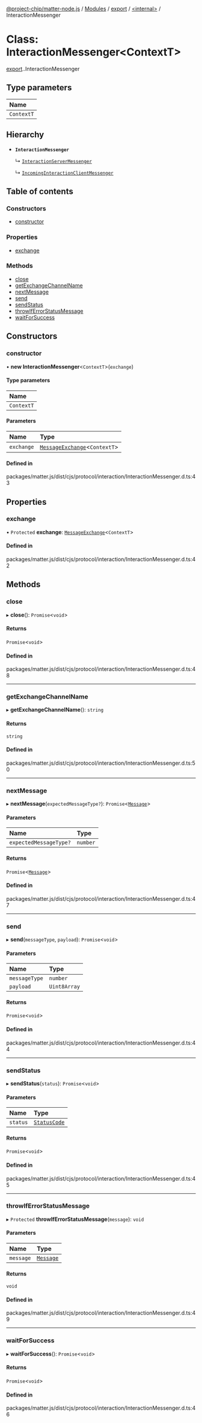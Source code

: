 [@project-chip/matter-node.js](../README.md) / [Modules](../modules.md) / [export](../modules/export.md) / [<internal\>](../modules/export._internal_.md) / InteractionMessenger

# Class: InteractionMessenger<ContextT\>

[export](../modules/export.md).[<internal>](../modules/export._internal_.md).InteractionMessenger

## Type parameters

| Name |
| :------ |
| `ContextT` |

## Hierarchy

- **`InteractionMessenger`**

  ↳ [`InteractionServerMessenger`](exports_interaction.InteractionServerMessenger.md)

  ↳ [`IncomingInteractionClientMessenger`](exports_interaction.IncomingInteractionClientMessenger.md)

## Table of contents

### Constructors

- [constructor](export._internal_.InteractionMessenger.md#constructor)

### Properties

- [exchange](export._internal_.InteractionMessenger.md#exchange)

### Methods

- [close](export._internal_.InteractionMessenger.md#close)
- [getExchangeChannelName](export._internal_.InteractionMessenger.md#getexchangechannelname)
- [nextMessage](export._internal_.InteractionMessenger.md#nextmessage)
- [send](export._internal_.InteractionMessenger.md#send)
- [sendStatus](export._internal_.InteractionMessenger.md#sendstatus)
- [throwIfErrorStatusMessage](export._internal_.InteractionMessenger.md#throwiferrorstatusmessage)
- [waitForSuccess](export._internal_.InteractionMessenger.md#waitforsuccess)

## Constructors

### constructor

• **new InteractionMessenger**<`ContextT`\>(`exchange`)

#### Type parameters

| Name |
| :------ |
| `ContextT` |

#### Parameters

| Name | Type |
| :------ | :------ |
| `exchange` | [`MessageExchange`](exports_protocol.MessageExchange.md)<`ContextT`\> |

#### Defined in

packages/matter.js/dist/cjs/protocol/interaction/InteractionMessenger.d.ts:43

## Properties

### exchange

• `Protected` **exchange**: [`MessageExchange`](exports_protocol.MessageExchange.md)<`ContextT`\>

#### Defined in

packages/matter.js/dist/cjs/protocol/interaction/InteractionMessenger.d.ts:42

## Methods

### close

▸ **close**(): `Promise`<`void`\>

#### Returns

`Promise`<`void`\>

#### Defined in

packages/matter.js/dist/cjs/protocol/interaction/InteractionMessenger.d.ts:48

___

### getExchangeChannelName

▸ **getExchangeChannelName**(): `string`

#### Returns

`string`

#### Defined in

packages/matter.js/dist/cjs/protocol/interaction/InteractionMessenger.d.ts:50

___

### nextMessage

▸ **nextMessage**(`expectedMessageType?`): `Promise`<[`Message`](../interfaces/exports_codec.Message.md)\>

#### Parameters

| Name | Type |
| :------ | :------ |
| `expectedMessageType?` | `number` |

#### Returns

`Promise`<[`Message`](../interfaces/exports_codec.Message.md)\>

#### Defined in

packages/matter.js/dist/cjs/protocol/interaction/InteractionMessenger.d.ts:47

___

### send

▸ **send**(`messageType`, `payload`): `Promise`<`void`\>

#### Parameters

| Name | Type |
| :------ | :------ |
| `messageType` | `number` |
| `payload` | `Uint8Array` |

#### Returns

`Promise`<`void`\>

#### Defined in

packages/matter.js/dist/cjs/protocol/interaction/InteractionMessenger.d.ts:44

___

### sendStatus

▸ **sendStatus**(`status`): `Promise`<`void`\>

#### Parameters

| Name | Type |
| :------ | :------ |
| `status` | [`StatusCode`](../enums/exports_interaction.StatusCode.md) |

#### Returns

`Promise`<`void`\>

#### Defined in

packages/matter.js/dist/cjs/protocol/interaction/InteractionMessenger.d.ts:45

___

### throwIfErrorStatusMessage

▸ `Protected` **throwIfErrorStatusMessage**(`message`): `void`

#### Parameters

| Name | Type |
| :------ | :------ |
| `message` | [`Message`](../interfaces/exports_codec.Message.md) |

#### Returns

`void`

#### Defined in

packages/matter.js/dist/cjs/protocol/interaction/InteractionMessenger.d.ts:49

___

### waitForSuccess

▸ **waitForSuccess**(): `Promise`<`void`\>

#### Returns

`Promise`<`void`\>

#### Defined in

packages/matter.js/dist/cjs/protocol/interaction/InteractionMessenger.d.ts:46
